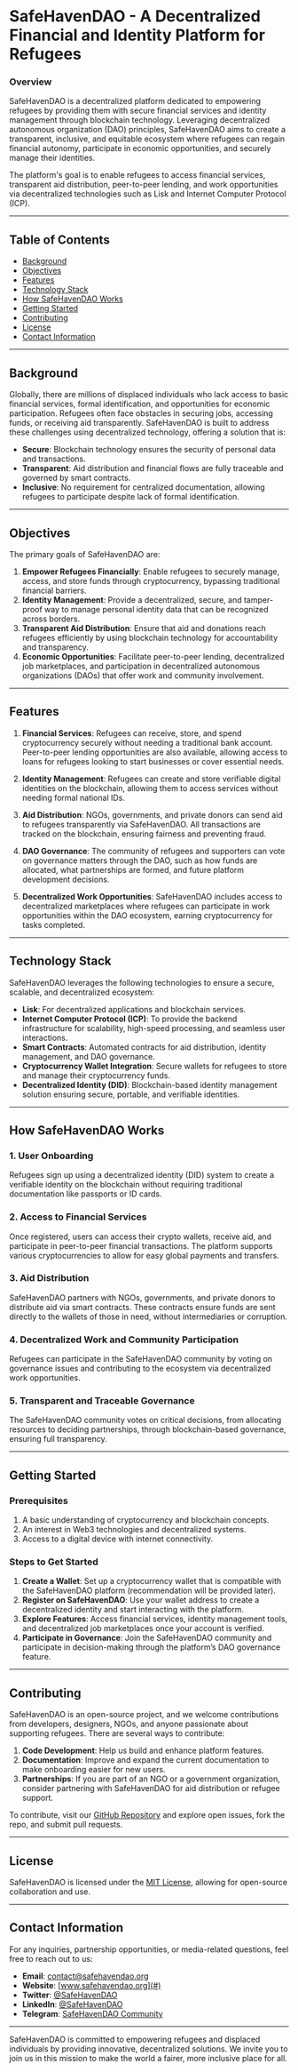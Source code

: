 # SafeHavenDAO - A Decentralized Financial and Identity Platform for Refugees

### Overview
SafeHavenDAO is a decentralized platform dedicated to empowering refugees by providing them with secure financial services and identity management through blockchain technology. Leveraging decentralized autonomous organization (DAO) principles, SafeHavenDAO aims to create a transparent, inclusive, and equitable ecosystem where refugees can regain financial autonomy, participate in economic opportunities, and securely manage their identities.

The platform's goal is to enable refugees to access financial services, transparent aid distribution, peer-to-peer lending, and work opportunities via decentralized technologies such as Lisk and Internet Computer Protocol (ICP).

---

## Table of Contents
- [Background](#background)
- [Objectives](#objectives)
- [Features](#features)
- [Technology Stack](#technology-stack)
- [How SafeHavenDAO Works](#how-safehavendao-works)
- [Getting Started](#getting-started)
- [Contributing](#contributing)
- [License](#license)
- [Contact Information](#contact-information)

---

## Background
Globally, there are millions of displaced individuals who lack access to basic financial services, formal identification, and opportunities for economic participation. Refugees often face obstacles in securing jobs, accessing funds, or receiving aid transparently. SafeHavenDAO is built to address these challenges using decentralized technology, offering a solution that is:
- **Secure**: Blockchain technology ensures the security of personal data and transactions.
- **Transparent**: Aid distribution and financial flows are fully traceable and governed by smart contracts.
- **Inclusive**: No requirement for centralized documentation, allowing refugees to participate despite lack of formal identification.

---

## Objectives
The primary goals of SafeHavenDAO are:
1. **Empower Refugees Financially**: Enable refugees to securely manage, access, and store funds through cryptocurrency, bypassing traditional financial barriers.
2. **Identity Management**: Provide a decentralized, secure, and tamper-proof way to manage personal identity data that can be recognized across borders.
3. **Transparent Aid Distribution**: Ensure that aid and donations reach refugees efficiently by using blockchain technology for accountability and transparency.
4. **Economic Opportunities**: Facilitate peer-to-peer lending, decentralized job marketplaces, and participation in decentralized autonomous organizations (DAOs) that offer work and community involvement.

---

## Features
1. **Financial Services**: Refugees can receive, store, and spend cryptocurrency securely without needing a traditional bank account. Peer-to-peer lending opportunities are also available, allowing access to loans for refugees looking to start businesses or cover essential needs.
   
2. **Identity Management**: Refugees can create and store verifiable digital identities on the blockchain, allowing them to access services without needing formal national IDs.

3. **Aid Distribution**: NGOs, governments, and private donors can send aid to refugees transparently via SafeHavenDAO. All transactions are tracked on the blockchain, ensuring fairness and preventing fraud.

4. **DAO Governance**: The community of refugees and supporters can vote on governance matters through the DAO, such as how funds are allocated, what partnerships are formed, and future platform development decisions.

5. **Decentralized Work Opportunities**: SafeHavenDAO includes access to decentralized marketplaces where refugees can participate in work opportunities within the DAO ecosystem, earning cryptocurrency for tasks completed.

---

## Technology Stack
SafeHavenDAO leverages the following technologies to ensure a secure, scalable, and decentralized ecosystem:
- **Lisk**: For decentralized applications and blockchain services.
- **Internet Computer Protocol (ICP)**: To provide the backend infrastructure for scalability, high-speed processing, and seamless user interactions.
- **Smart Contracts**: Automated contracts for aid distribution, identity management, and DAO governance.
- **Cryptocurrency Wallet Integration**: Secure wallets for refugees to store and manage their cryptocurrency funds.
- **Decentralized Identity (DID)**: Blockchain-based identity management solution ensuring secure, portable, and verifiable identities.

---

## How SafeHavenDAO Works

### 1. **User Onboarding**
Refugees sign up using a decentralized identity (DID) system to create a verifiable identity on the blockchain without requiring traditional documentation like passports or ID cards.

### 2. **Access to Financial Services**
Once registered, users can access their crypto wallets, receive aid, and participate in peer-to-peer financial transactions. The platform supports various cryptocurrencies to allow for easy global payments and transfers.

### 3. **Aid Distribution**
SafeHavenDAO partners with NGOs, governments, and private donors to distribute aid via smart contracts. These contracts ensure funds are sent directly to the wallets of those in need, without intermediaries or corruption.

### 4. **Decentralized Work and Community Participation**
Refugees can participate in the SafeHavenDAO community by voting on governance issues and contributing to the ecosystem via decentralized work opportunities.

### 5. **Transparent and Traceable Governance**
The SafeHavenDAO community votes on critical decisions, from allocating resources to deciding partnerships, through blockchain-based governance, ensuring full transparency.

---

## Getting Started

### Prerequisites
1. A basic understanding of cryptocurrency and blockchain concepts.
2. An interest in Web3 technologies and decentralized systems.
3. Access to a digital device with internet connectivity.

### Steps to Get Started
1. **Create a Wallet**: Set up a cryptocurrency wallet that is compatible with the SafeHavenDAO platform (recommendation will be provided later).
2. **Register on SafeHavenDAO**: Use your wallet address to create a decentralized identity and start interacting with the platform.
3. **Explore Features**: Access financial services, identity management tools, and decentralized job marketplaces once your account is verified.
4. **Participate in Governance**: Join the SafeHavenDAO community and participate in decision-making through the platform’s DAO governance feature.

---

## Contributing
SafeHavenDAO is an open-source project, and we welcome contributions from developers, designers, NGOs, and anyone passionate about supporting refugees. There are several ways to contribute:
1. **Code Development**: Help us build and enhance platform features.
2. **Documentation**: Improve and expand the current documentation to make onboarding easier for new users.
3. **Partnerships**: If you are part of an NGO or a government organization, consider partnering with SafeHavenDAO for aid distribution or refugee support.

To contribute, visit our [GitHub Repository](https://github.com/Isomkevin/SafeHavenDAO) and explore open issues, fork the repo, and submit pull requests.

---

## License
SafeHavenDAO is licensed under the [MIT License](LICENSE), allowing for open-source collaboration and use.

---

## Contact Information
For any inquiries, partnership opportunities, or media-related questions, feel free to reach out to us:

- **Email**: contact@safehavendao.org
- **Website**: [www.safehavendao.org](#)
- **Twitter**: [@SafeHavenDAO](#)
- **LinkedIn**: [@SafeHavenDAO](https://www.linkedin.com/showcase/safehaven-dao)
- **Telegram**: [SafeHavenDAO Community](#)

---

SafeHavenDAO is committed to empowering refugees and displaced individuals by providing innovative, decentralized solutions. We invite you to join us in this mission to make the world a fairer, more inclusive place for all.
